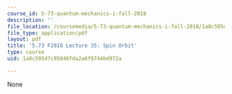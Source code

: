 ```yaml
---
course_id: 5-73-quantum-mechanics-i-fall-2018
description: ''
file_location: /coursemedia/5-73-quantum-mechanics-i-fall-2018/1a8c595d7c95840fda2a6f9744bd972a_MIT5_73F18_Lec35.pdf
file_type: application/pdf
layout: pdf
title: '5.73 F2018 Lecture 35: Spin Orbit'
type: course
uid: 1a8c595d7c95840fda2a6f9744bd972a

---
```

None